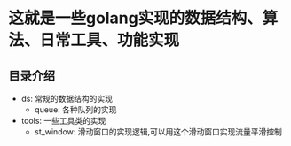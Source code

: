 # 这就是一些golang实现的数据结构、算法、日常工具、功能实现

## 目录介绍
- ds: 常规的数据结构的实现
  - queue: 各种队列的实现
- tools: 一些工具类的实现
  - st_window: 滑动窗口的实现逻辑,可以用这个滑动窗口实现流量平滑控制